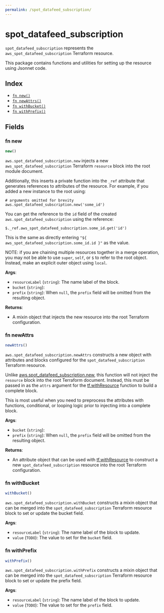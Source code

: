```yaml
---
permalink: /spot_datafeed_subscription/
---
```


# spot_datafeed_subscription

`spot_datafeed_subscription` represents the `aws_spot_datafeed_subscription` Terraform resource.



This package contains functions and utilities for setting up the resource using Jsonnet code.


## Index

* [`fn new()`](#fn-new)
* [`fn newAttrs()`](#fn-newattrs)
* [`fn withBucket()`](#fn-withbucket)
* [`fn withPrefix()`](#fn-withprefix)

## Fields

### fn new

```ts
new()
```


`aws.spot_datafeed_subscription.new` injects a new `aws_spot_datafeed_subscription` Terraform `resource`
block into the root module document.

Additionally, this inserts a private function into the `_ref` attribute that generates references to attributes of the
resource. For example, if you added a new instance to the root using:

    # arguments omitted for brevity
    aws.spot_datafeed_subscription.new('some_id')

You can get the reference to the `id` field of the created `aws.spot_datafeed_subscription` using the reference:

    $._ref.aws_spot_datafeed_subscription.some_id.get('id')

This is the same as directly entering `"${ aws_spot_datafeed_subscription.some_id.id }"` as the value.

NOTE: if you are chaining multiple resources together in a merge operation, you may not be able to use `super`, `self`,
or `$` to refer to the root object. Instead, make an explicit outer object using `local`.

**Args**:
  - `resourceLabel` (`string`): The name label of the block.
  - `bucket` (`string`): 
  - `prefix` (`string`):  When `null`, the `prefix` field will be omitted from the resulting object.

**Returns**:
- A mixin object that injects the new resource into the root Terraform configuration.


### fn newAttrs

```ts
newAttrs()
```


`aws.spot_datafeed_subscription.newAttrs` constructs a new object with attributes and blocks configured for the `spot_datafeed_subscription`
Terraform resource.

Unlike [aws.spot_datafeed_subscription.new](#fn-spotdatafeedsubscriptionnew), this function will not inject the `resource`
block into the root Terraform document. Instead, this must be passed in as the `attrs` argument for the
[tf.withResource](https://github.com/tf-libsonnet/core/tree/main/docs#fn-withresource) function to build a complete block.

This is most useful when you need to preprocess the attributes with functions, conditional, or looping logic prior to
injecting into a complete block.

**Args**:
  - `bucket` (`string`): 
  - `prefix` (`string`):  When `null`, the `prefix` field will be omitted from the resulting object.

**Returns**:
  - An attribute object that can be used with [tf.withResource](https://github.com/tf-libsonnet/core/tree/main/docs#fn-withresource) to construct a new `spot_datafeed_subscription` resource into the root Terraform configuration.


### fn withBucket

```ts
withBucket()
```

`aws.spot_datafeed_subscription.withBucket` constructs a mixin object that can be merged into the `spot_datafeed_subscription`
Terraform resource block to set or update the bucket field.



**Args**:
  - `resourceLabel` (`string`): The name label of the block to update.
  - `value` (`TODO`): The value to set for the `bucket` field.


### fn withPrefix

```ts
withPrefix()
```

`aws.spot_datafeed_subscription.withPrefix` constructs a mixin object that can be merged into the `spot_datafeed_subscription`
Terraform resource block to set or update the prefix field.



**Args**:
  - `resourceLabel` (`string`): The name label of the block to update.
  - `value` (`TODO`): The value to set for the `prefix` field.
